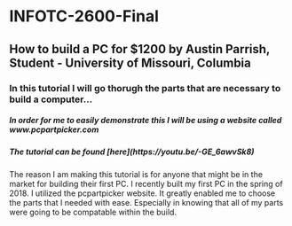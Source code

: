# INFOTC-2600-Final

## How to build a PC for $1200 by Austin Parrish,<br> Student - University of Missouri, Columbia

### In this tutorial I will go thorugh the parts that are necessary to build a computer...

<h5>In order for me to easily demonstrate this I will be using a website called www.pcpartpicker.com</h5>

<h5>The tutorial can be found [here](https://youtu.be/-GE_6awvSk8)</h5>

<p>The reason I am making this tutorial is for anyone that might be in the market for building their first PC. I recently built my first PC in the spring of 2018. I utilized the pcpartpicker website. It greatly enabled me to choose the parts that I needed with ease. Especially in knowing that all of my parts were going to be compatable within the build.</p>
